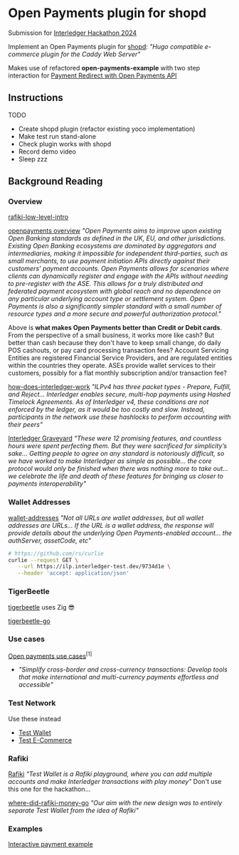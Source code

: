 # Open Payments plugin for shopd

Submission for [Interledger Hackathon 2024](https://interledger.org/summit/hackathon)

Implement an Open Payments plugin for [shopd](https://shopd.link/): *"Hugo compatible e-commerce plugin for the Caddy Web Server"*

Makes use of refactored **open-payments-example** with two step interaction for [Payment Redirect with Open Payments API](https://github.com/mozey/open-payments-example)


## Instructions

TODO
- Create shopd plugin (refactor existing yoco implementation)
- Make test run stand-alone
- Check plugin works with shopd
- Record demo video
- Sleep zzz


## Background Reading

### Overview

[rafiki-low-level-intro](https://interledger.org/developers/blog/rafiki-low-level-intro/)

[openpayments overview](https://openpayments.dev/introduction/overview/) *"Open Payments aims to improve upon existing Open Banking standards as defined in the UK, EU, and other jurisdictions. Existing Open Banking ecosystems are dominated by aggregators and intermediaries, making it impossible for independent third-parties, such as small merchants, to use payment initiation APIs directly against their customers’ payment accounts. Open Payments allows for scenarios where clients can dynamically register and engage with the APIs without needing to pre-register with the ASE. This allows for a truly distributed and federated payment ecosystem with global reach and no dependence on any particular underlying account type or settlement system. Open Payments is also a significantly simpler standard with a small number of resource types and a more secure and powerful authorization protocol."*

Above is **what makes Open Payments better than Credit or Debit cards**. From the perspective of a small business, it works more like cash? But better than cash because they don't have to keep small change, do daily POS cashouts, or pay card processing transaction fees? Account Servicing Entities are registered Financial Service Providers, and are regulated entities within the countries they operate. ASEs provide wallet services to their customers, possibly for a flat monthly subscription and/or transaction fee?

[how-does-interledger-work](https://interledger.org/developers/get-started/#how-does-interledger-work) *"ILPv4 has three packet types - Prepare, Fulfill, and Reject... Interledger enables secure, multi-hop payments using Hashed Timelock Agreements. As of Interledger v4, these conditions are not enforced by the ledger, as it would be too costly and slow. Instead, participants in the network use these hashlocks to perform accounting with their peers"*

[Interledger Graveyard](https://interledger.org/developers/blog/simplifying-interledger-the-graveyard-of-possible-protocol-features/) *"These were 12 promising features, and countless hours were spent perfecting them. But they were sacrificed for simplicity’s sake... Getting people to agree on any standard is notoriously difficult, so we have worked to make Interledger as simple as possible... the core protocol would only be finished when there was nothing more to take out... we celebrate the life and death of these features for bringing us closer to payments interoperability"*


### Wallet Addresses

[wallet-addresses](https://openpayments.dev/introduction/wallet-addresses/) *"Not all URLs are wallet addresses, but all wallet addresses are URLs... If the URL is a wallet address, the response will provide details about the underlying Open Payments-enabled account... the authServer, assetCode, etc"*

```bash
# https://github.com/rs/curlie
curlie --request GET \
   --url https://ilp.interledger-test.dev/9734d1e \
   --header 'accept: application/json'
```


### TigerBeetle

[tigerbeetle](https://tigerbeetle.com/) uses Zig 😎

[tigerbeetle-go](https://github.com/tigerbeetle/tigerbeetle-go)


### Use cases

[Open payments use cases](https://interledger.org/summit/open-payments-use-cases)<sup>[1]</sup>
- *"Simplify cross-border and cross-currency transactions: Develop tools that make international and multi-currency payments effortless and accessible"*


### Test Network

Use these instead
- [Test Wallet](https://wallet.interledger-test.dev/)
- [Test E-Commerce](https://boutique.interledger-test.dev/)


### Rafiki

[Rafiki](https://rafiki.money) *"Test Wallet is a Rafiki playground, where you can add multiple accounts and make Interledger transactions with play money"* Don't use this one for the hackathon...

[where-did-rafiki-money-go](https://interledger.org/developers/blog/where-did-rafiki-money-go/)
*"Our aim with the new design was to entirely separate Test Wallet from the idea of Rafiki"*


### Examples

[Interactive payment example](https://github.com/interledger/open-payments-example)
